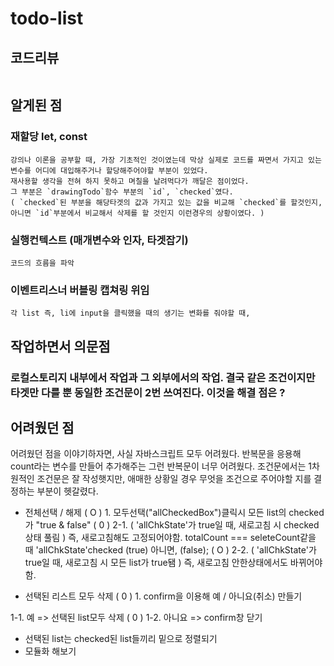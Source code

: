 # todo-list
## 코드리뷰
```

```

## 알게된 점
### 재할당 let, const
```
강의나 이론을 공부할 때, 가장 기초적인 것이였는데 막상 실제로 코드를 짜면서 가지고 있는 변수를 어디에 대입해주거나 할당해주어야할 부분이 있었다.
재사용할 생각을 전혀 하지 못하고 며칠을 날려먹다가 깨달은 점이었다.
그 부분은 `drawingTodo`함수 부분의 `id`, `checked`였다.
( `checked`된 부분을 해당타겟의 값과 가지고 있는 값을 비교해 `checked`를 할것인지, 아니면 `id`부분에서 비교해서 삭제를 할 것인지 이런경우의 상황이였다. )
```

### 실행컨텍스트 (매개변수와 인자, 타겟잡기)
```
코드의 흐름을 파악
```

### 이벤트리스너 버블링 캡쳐링 위임
```
각 list 즉, li에 input을 클릭했을 때의 생기는 변화를 줘야할 때,
```

## 작업하면서 의문점
### 로컬스토리지 내부에서 작업과 그 외부에서의 작업. 결국 같은 조건이지만 타겟만 다를 뿐 동일한 조건문이 2번 쓰여진다. 이것을 해결 점은 ?

## 어려웠던 점
어려웠던 점을 이야기하자면, 사실 자바스크립트 모두 어려웠다.
반복문을 응용해 count라는 변수를 만들어 추가해주는 그런 반복문이 너무 어려웠다.
조건문에서는 1차원적인 조건문은 잘 작성햇지만, 애매한 상황일 경우 무엇을 조건으로 주어야할 지를 결정하는 부분이 헷갈렸다.



- 전체선택 / 해제
( O ) 1. 모두선택("allCheckedBox")클릭시 모든 list의 checked가 "true & false" 
( 0 ) 2-1. ( 'allChkState'가 true일 때, 새로고침 시 checked상태 풀림 ) 즉, 새로고침해도 고정되어야함.
totalCount === seleteCount같을 때 'allChkState'checked (true) 아니면, (false);
( O ) 2-2. ( 'allChkState'가 true일 때, 새로고침 시 모든 list가 true됌 ) 즉, 새로고침 안한상태에서도 바뀌어야함.

- 선택된 리스트 모두 삭제
( 0 ) 1. confirm을 이용해 예 / 아니요(취소) 만들기

1-1. 예 => 선택된 list모두 삭제
( 0 ) 1-2. 아니요 => confirm창 닫기

- 선택된 list는 checked된 list들끼리 밑으로 정렬되기
- 모듈화 해보기